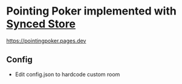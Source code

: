 # Pointing Poker implemented with [Synced Store](https://syncedstore.org)

https://pointingpoker.pages.dev

## Config
* Edit config.json to hardcode custom room
